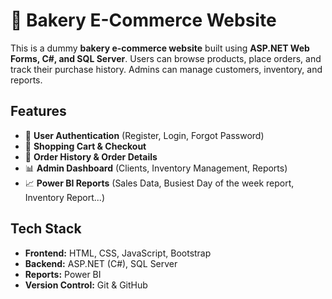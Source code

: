 # 🍞 Bakery E-Commerce Website

This is a dummy **bakery e-commerce website** built using **ASP.NET Web Forms, C#, and SQL Server**. Users can browse products, place orders, and track their purchase history. Admins can manage customers, inventory, and reports.

## Features
- 🔐 **User Authentication** (Register, Login, Forgot Password)
- 🛒 **Shopping Cart & Checkout**
- 📜 **Order History & Order Details**
- 📊 **Admin Dashboard** (Clients, Inventory Management, Reports)
- 📈 **Power BI Reports** (Sales Data, Busiest Day of the week report, Inventory Report...)



## Tech Stack
- **Frontend:** HTML, CSS, JavaScript, Bootstrap
- **Backend:** ASP.NET (C#), SQL Server
- **Reports:** Power BI
- **Version Control:** Git & GitHub


